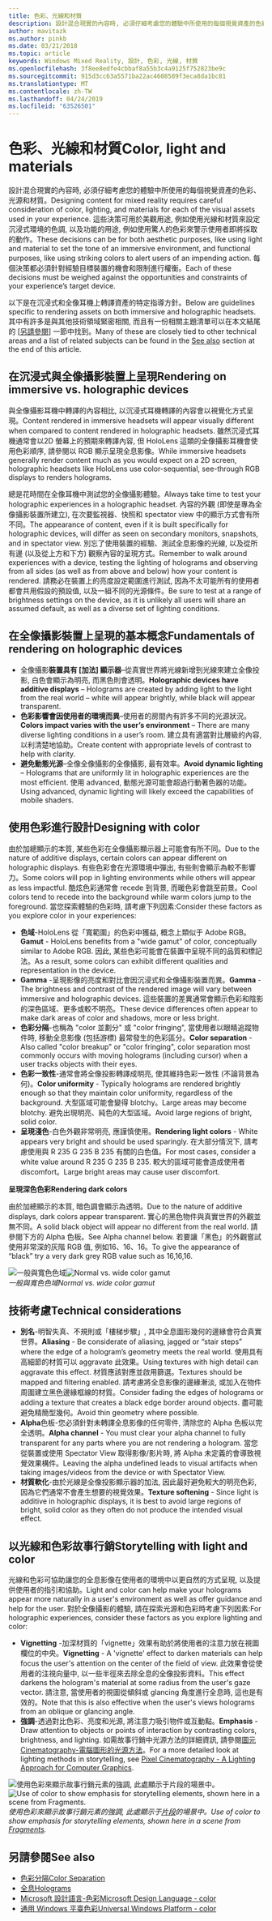 ```yaml
---
title: 色彩、光線和材質
description: 設計混合現實的內容時, 必須仔細考慮您的體驗中所使用的每個視覺資產的色彩、光源和材質。
author: mavitazk
ms.author: pinkb
ms.date: 03/21/2018
ms.topic: article
keywords: Windows Mixed Reality, 設計, 色彩, 光線, 材質
ms.openlocfilehash: 3f8ee8edfe4cbbaf8a55b3c4a9125f752823be9c
ms.sourcegitcommit: 915d3cc63a5571ba22ac4608589f3eca8da1bc81
ms.translationtype: MT
ms.contentlocale: zh-TW
ms.lasthandoff: 04/24/2019
ms.locfileid: "63526501"
---
```

# <a name="color-light-and-materials"></a><span data-ttu-id="ee0d6-104">色彩、光線和材質</span><span class="sxs-lookup"><span data-stu-id="ee0d6-104">Color, light and materials</span></span>

<span data-ttu-id="ee0d6-105">設計混合現實的內容時, 必須仔細考慮您的體驗中所使用的每個視覺資產的色彩、光源和材質。</span><span class="sxs-lookup"><span data-stu-id="ee0d6-105">Designing content for mixed reality requires careful consideration of color, lighting, and materials for each of the visual assets used in your experience.</span></span> <span data-ttu-id="ee0d6-106">這些決策可用於美觀用途, 例如使用光線和材質來設定沉浸式環境的色調, 以及功能的用途, 例如使用驚人的色彩來警示使用者即將採取的動作。</span><span class="sxs-lookup"><span data-stu-id="ee0d6-106">These decisions can be for both aesthetic purposes, like using light and material to set the tone of an immersive environment, and functional purposes, like using striking colors to alert users of an impending action.</span></span> <span data-ttu-id="ee0d6-107">每個決策都必須針對經驗目標裝置的機會和限制進行權衡。</span><span class="sxs-lookup"><span data-stu-id="ee0d6-107">Each of these decisions must be weighed against the opportunities and constraints of your experience’s target device.</span></span>

<span data-ttu-id="ee0d6-108">以下是在沉浸式和全像耳機上轉譯資產的特定指導方針。</span><span class="sxs-lookup"><span data-stu-id="ee0d6-108">Below are guidelines specific to rendering assets on both immersive and holographic headsets.</span></span> <span data-ttu-id="ee0d6-109">其中有許多是與其他技術領域緊密相關, 而且有一份相關主題清單可以在本文結尾的 [[另請參閱](color,-light-and-materials.md#see-also)] 一節中找到。</span><span class="sxs-lookup"><span data-stu-id="ee0d6-109">Many of these are closely tied to other technical areas and a list of related subjects can be found in the [See also](color,-light-and-materials.md#see-also) section at the end of this article.</span></span>

## <a name="rendering-on-immersive-vs-holographic-devices"></a><span data-ttu-id="ee0d6-110">在沉浸式與全像攝影裝置上呈現</span><span class="sxs-lookup"><span data-stu-id="ee0d6-110">Rendering on immersive vs. holographic devices</span></span>

<span data-ttu-id="ee0d6-111">與全像攝影耳機中轉譯的內容相比, 以沉浸式耳機轉譯的內容會以視覺化方式呈現。</span><span class="sxs-lookup"><span data-stu-id="ee0d6-111">Content rendered in immersive headsets will appear visually different when compared to content rendered in holographic headsets.</span></span> <span data-ttu-id="ee0d6-112">雖然沉浸式耳機通常會以2D 螢幕上的預期來轉譯內容, 但 HoloLens 這類的全像攝影耳機會使用色彩順序, 請參閱以 RGB 顯示呈現全息影像。</span><span class="sxs-lookup"><span data-stu-id="ee0d6-112">While immersive headsets generally render content much as you would expect on a 2D screen, holographic headsets like HoloLens use color-sequential, see-through RGB displays to renders holograms.</span></span>

<span data-ttu-id="ee0d6-113">總是花時間在全像耳機中測試您的全像攝影體驗。</span><span class="sxs-lookup"><span data-stu-id="ee0d6-113">Always take time to test your holographic experiences in a holographic headset.</span></span> <span data-ttu-id="ee0d6-114">內容的外觀 (即使是專為全像攝影裝置所建立), 在次要監視器、快照和 spectator view 中的顯示方式會有所不同。</span><span class="sxs-lookup"><span data-stu-id="ee0d6-114">The appearance of content, even if it is built specifically for holographic devices, will differ as seen on secondary monitors, snapshots, and in spectator view.</span></span> <span data-ttu-id="ee0d6-115">別忘了使用裝置的經驗、測試全息影像的光線, 以及從所有邊 (以及從上方和下方) 觀察內容的呈現方式。</span><span class="sxs-lookup"><span data-stu-id="ee0d6-115">Remember to walk around experiences with a device, testing the lighting of holograms and observing from all sides (as well as from above and below) how your content is rendered.</span></span> <span data-ttu-id="ee0d6-116">請務必在裝置上的亮度設定範圍進行測試, 因為不太可能所有的使用者都會共用假設的預設值, 以及一組不同的光源條件。</span><span class="sxs-lookup"><span data-stu-id="ee0d6-116">Be sure to test at a range of brightness settings on the device, as it is unlikely all users will share an assumed default, as well as a diverse set of lighting conditions.</span></span>

## <a name="fundamentals-of-rendering-on-holographic-devices"></a><span data-ttu-id="ee0d6-117">在全像攝影裝置上呈現的基本概念</span><span class="sxs-lookup"><span data-stu-id="ee0d6-117">Fundamentals of rendering on holographic devices</span></span>
* <span data-ttu-id="ee0d6-118">全像攝影**裝置具有 [加法] 顯示器**–從真實世界將光線新增到光線來建立全像投影, 白色會顯示為明亮, 而黑色則會透明。</span><span class="sxs-lookup"><span data-stu-id="ee0d6-118">**Holographic devices have additive displays** – Holograms are created by adding light to the light from the real world – white will appear brightly, while black will appear transparent.</span></span>
* <span data-ttu-id="ee0d6-119">**色彩影響會因使用者的環境而異**–使用者的房間內有許多不同的光源狀況。</span><span class="sxs-lookup"><span data-stu-id="ee0d6-119">**Colors impact varies with the user’s environment** – There are many diverse lighting conditions in a user’s room.</span></span> <span data-ttu-id="ee0d6-120">建立具有適當對比層級的內容, 以利清楚地協助。</span><span class="sxs-lookup"><span data-stu-id="ee0d6-120">Create content with appropriate levels of contrast to help with clarity.</span></span>
* <span data-ttu-id="ee0d6-121">**避免動態光源**–全像全像攝影的全像攝影, 最有效率。</span><span class="sxs-lookup"><span data-stu-id="ee0d6-121">**Avoid dynamic lighting** – Holograms that are uniformly lit in holographic experiences are the most efficient.</span></span> <span data-ttu-id="ee0d6-122">使用 advanced, 動態光源可能會超過行動著色器的功能。</span><span class="sxs-lookup"><span data-stu-id="ee0d6-122">Using advanced, dynamic lighting will likely exceed the capabilities of mobile shaders.</span></span>

## <a name="designing-with-color"></a><span data-ttu-id="ee0d6-123">使用色彩進行設計</span><span class="sxs-lookup"><span data-stu-id="ee0d6-123">Designing with color</span></span>

<span data-ttu-id="ee0d6-124">由於加總顯示的本質, 某些色彩在全像攝影顯示器上可能會有所不同。</span><span class="sxs-lookup"><span data-stu-id="ee0d6-124">Due to the nature of additive displays, certain colors can appear different on holographic displays.</span></span> <span data-ttu-id="ee0d6-125">有些色彩會在光源環境中彈出, 有些則會顯示為較不影響力。</span><span class="sxs-lookup"><span data-stu-id="ee0d6-125">Some colors will pop in lighting environments while others will appear as less impactful.</span></span> <span data-ttu-id="ee0d6-126">酷炫色彩通常會 recede 到背景, 而暖色彩會跳至前景。</span><span class="sxs-lookup"><span data-stu-id="ee0d6-126">Cool colors tend to recede into the background while warm colors jump to the foreground.</span></span> <span data-ttu-id="ee0d6-127">當您探索體驗的色彩時, 請考慮下列因素:</span><span class="sxs-lookup"><span data-stu-id="ee0d6-127">Consider these factors as you explore color in your experiences:</span></span>
* <span data-ttu-id="ee0d6-128">**色域**-HoloLens 從「寬範圍」的色彩中獲益, 概念上類似于 Adobe RGB。</span><span class="sxs-lookup"><span data-stu-id="ee0d6-128">**Gamut** - HoloLens benefits from a "wide gamut" of color, conceptually similar to Adobe RGB.</span></span> <span data-ttu-id="ee0d6-129">因此, 某些色彩可能會在裝置中呈現不同的品質和標記法。</span><span class="sxs-lookup"><span data-stu-id="ee0d6-129">As a result, some colors can exhibit different qualities and representation in the device.</span></span>
* <span data-ttu-id="ee0d6-130">**Gamma** -呈現影像的亮度和對比會因沉浸式和全像攝影裝置而異。</span><span class="sxs-lookup"><span data-stu-id="ee0d6-130">**Gamma** - The brightness and contrast of the rendered image will vary between immersive and holographic devices.</span></span> <span data-ttu-id="ee0d6-131">這些裝置的差異通常會顯示色彩和陰影的深色區域、更多或較不明亮。</span><span class="sxs-lookup"><span data-stu-id="ee0d6-131">These device differences often appear to make dark areas of color and shadows, more or less bright.</span></span>
* <span data-ttu-id="ee0d6-132">**色彩分隔**-也稱為 "color 並劃分" 或 "color fringing", 當使用者以眼睛追蹤物件時, 移動全息影像 (包括游標) 最常發生的色彩區分。</span><span class="sxs-lookup"><span data-stu-id="ee0d6-132">**Color separation** - Also called "color breakup" or "color fringing", color separation most commonly occurs with moving holograms (including cursor) when a user tracks objects with their eyes.</span></span>
* <span data-ttu-id="ee0d6-133">**色彩一致性**-通常會將全像投影轉譯成明亮, 使其維持色彩一致性 (不論背景為何)。</span><span class="sxs-lookup"><span data-stu-id="ee0d6-133">**Color uniformity** - Typically holograms are rendered brightly enough so that they maintain color uniformity, regardless of the background.</span></span> <span data-ttu-id="ee0d6-134">大型區域可能會變得 blotchy。</span><span class="sxs-lookup"><span data-stu-id="ee0d6-134">Large areas may become blotchy.</span></span> <span data-ttu-id="ee0d6-135">避免出現明亮、純色的大型區域。</span><span class="sxs-lookup"><span data-stu-id="ee0d6-135">Avoid large regions of bright, solid color.</span></span>
* <span data-ttu-id="ee0d6-136">**呈現淺色**-白色外觀非常明亮, 應謹慎使用。</span><span class="sxs-lookup"><span data-stu-id="ee0d6-136">**Rendering light colors** - White appears very bright and should be used sparingly.</span></span> <span data-ttu-id="ee0d6-137">在大部分情況下, 請考慮使用與 R 235 G 235 B 235 有關的白色值。</span><span class="sxs-lookup"><span data-stu-id="ee0d6-137">For most cases, consider a white value around R 235 G 235 B 235.</span></span> <span data-ttu-id="ee0d6-138">較大的區域可能會造成使用者 discomfort。</span><span class="sxs-lookup"><span data-stu-id="ee0d6-138">Large bright areas may cause user discomfort.</span></span>

<span data-ttu-id="ee0d6-139">**呈現深色色彩**</span><span class="sxs-lookup"><span data-stu-id="ee0d6-139">**Rendering dark colors**</span></span>

<span data-ttu-id="ee0d6-140">由於加總顯示的本質, 暗色調會顯示為透明。</span><span class="sxs-lookup"><span data-stu-id="ee0d6-140">Due to the nature of additive displays, dark colors appear transparent.</span></span> <span data-ttu-id="ee0d6-141">實心的黑色物件與真實世界的外觀並無不同。</span><span class="sxs-lookup"><span data-stu-id="ee0d6-141">A solid black object will appear no different from the real world.</span></span> <span data-ttu-id="ee0d6-142">請參閱下方的 Alpha 色板。</span><span class="sxs-lookup"><span data-stu-id="ee0d6-142">See Alpha channel below.</span></span> <span data-ttu-id="ee0d6-143">若要讓「黑色」的外觀嘗試使用非常深的灰階 RGB 值, 例如16、16、16。</span><span class="sxs-lookup"><span data-stu-id="ee0d6-143">To give the appearance of “black” try a very dark grey RGB value such as 16,16,16.</span></span>

<span data-ttu-id="ee0d6-144">![一般與寬色色域](images/640px-widegamut.png)</span><span class="sxs-lookup"><span data-stu-id="ee0d6-144">![Normal vs. wide color gamut](images/640px-widegamut.png)</span></span><br>
<span data-ttu-id="ee0d6-145">*一般與寬色色域*</span><span class="sxs-lookup"><span data-stu-id="ee0d6-145">*Normal vs. wide color gamut*</span></span>

## <a name="technical-considerations"></a><span data-ttu-id="ee0d6-146">技術考慮</span><span class="sxs-lookup"><span data-stu-id="ee0d6-146">Technical considerations</span></span>
* <span data-ttu-id="ee0d6-147">**別名**-明智失真、不規則或「樓梯步驟」, 其中全息圖形幾何的邊緣會符合真實世界。</span><span class="sxs-lookup"><span data-stu-id="ee0d6-147">**Aliasing** - Be considerate of aliasing, jagged or “stair steps” where the edge of a hologram’s geometry meets the real world.</span></span> <span data-ttu-id="ee0d6-148">使用具有高細節的材質可以 aggravate 此效果。</span><span class="sxs-lookup"><span data-stu-id="ee0d6-148">Using textures with high detail can aggravate this effect.</span></span> <span data-ttu-id="ee0d6-149">材質應該對應並啟用篩選。</span><span class="sxs-lookup"><span data-stu-id="ee0d6-149">Textures should be mapped and filtering enabled.</span></span> <span data-ttu-id="ee0d6-150">請考慮將全息影像的邊緣漸淡, 或加入在物件周圍建立黑色邊緣框線的材質。</span><span class="sxs-lookup"><span data-stu-id="ee0d6-150">Consider fading the edges of holograms or adding a texture that creates a black edge border around objects.</span></span> <span data-ttu-id="ee0d6-151">盡可能避免精簡型幾何。</span><span class="sxs-lookup"><span data-stu-id="ee0d6-151">Avoid thin geometry where possible.</span></span>
* <span data-ttu-id="ee0d6-152">**Alpha**色板-您必須針對未轉譯全息影像的任何零件, 清除您的 Alpha 色板以完全透明。</span><span class="sxs-lookup"><span data-stu-id="ee0d6-152">**Alpha channel** - You must clear your alpha channel to fully transparent for any parts where you are not rendering a hologram.</span></span> <span data-ttu-id="ee0d6-153">當您從裝置或使用 Spectator View 取得影像/影片時, 將 Alpha 未定義的會導致視覺效果構件。</span><span class="sxs-lookup"><span data-stu-id="ee0d6-153">Leaving the alpha undefined leads to visual artifacts when taking images/videos from the device or with Spectator View.</span></span>
* <span data-ttu-id="ee0d6-154">**材質軟化**-由於光線是全像投影顯示器的加法, 因此最好避免較大的明亮色彩, 因為它們通常不會產生想要的視覺效果。</span><span class="sxs-lookup"><span data-stu-id="ee0d6-154">**Texture softening** - Since light is additive in holographic displays, it is best to avoid large regions of bright, solid color as they often do not produce the intended visual effect.</span></span>

## <a name="storytelling-with-light-and-color"></a><span data-ttu-id="ee0d6-155">以光線和色彩故事行銷</span><span class="sxs-lookup"><span data-stu-id="ee0d6-155">Storytelling with light and color</span></span>

<span data-ttu-id="ee0d6-156">光線和色彩可協助讓您的全息影像在使用者的環境中以更自然的方式呈現, 以及提供使用者的指引和協助。</span><span class="sxs-lookup"><span data-stu-id="ee0d6-156">Light and color can help make your holograms appear more naturally in a user's environment as well as offer guidance and help for the user.</span></span> <span data-ttu-id="ee0d6-157">對於全像攝影的體驗, 請在探索光源和色彩時考慮下列因素:</span><span class="sxs-lookup"><span data-stu-id="ee0d6-157">For holographic experiences, consider these factors as you explore lighting and color:</span></span>
* <span data-ttu-id="ee0d6-158">**Vignetting** -加深材質的「vignette」效果有助於將使用者的注意力放在視圖欄位的中央。</span><span class="sxs-lookup"><span data-stu-id="ee0d6-158">**Vignetting** - A 'vignette' effect to darken materials can help focus the user's attention on the center of the field of view.</span></span> <span data-ttu-id="ee0d6-159">此效果會從使用者的注視向量中, 以一些半徑來去除全息的全像投影資料。</span><span class="sxs-lookup"><span data-stu-id="ee0d6-159">This effect darkens the hologram's material at some radius from the user's gaze vector.</span></span> <span data-ttu-id="ee0d6-160">請注意, 當使用者的視圖從傾斜或 glancing 角度進行全息時, 這也是有效的。</span><span class="sxs-lookup"><span data-stu-id="ee0d6-160">Note that this is also effective when the user's views holograms from an oblique or glancing angle.</span></span>
* <span data-ttu-id="ee0d6-161">**強調**-透過對比色彩、亮度和光源, 將注意力吸引物件或互動點。</span><span class="sxs-lookup"><span data-stu-id="ee0d6-161">**Emphasis** - Draw attention to objects or points of interaction by contrasting colors, brightness, and lighting.</span></span> <span data-ttu-id="ee0d6-162">如需故事行銷中光源方法的詳細資訊, 請參閱[圖元 Cinematography-電腦圖形的光源方法](http://media.siggraph.org/education/cgsource/Archive/ConfereceCourses/S96/course30.pdf)。</span><span class="sxs-lookup"><span data-stu-id="ee0d6-162">For a more detailed look at lighting methods in storytelling, see [Pixel Cinematography - A Lighting Approach for Computer Graphics](http://media.siggraph.org/education/cgsource/Archive/ConfereceCourses/S96/course30.pdf).</span></span>

<span data-ttu-id="ee0d6-163">![使用色彩來顯示故事行銷元素的強調, 此處顯示于片段的場景中。](images/640px-fragments.jpg)</span><span class="sxs-lookup"><span data-stu-id="ee0d6-163">![Use of color to show emphasis for storytelling elements, shown here in a scene from Fragments.](images/640px-fragments.jpg)</span></span><br>
<span data-ttu-id="ee0d6-164">*使用色彩來顯示故事行銷元素的強調, 此處顯示于[片段](https://www.microsoft.com/p/fragments/9nblggh5ggm8)的場景中。*</span><span class="sxs-lookup"><span data-stu-id="ee0d6-164">*Use of color to show emphasis for storytelling elements, shown here in a scene from [Fragments](https://www.microsoft.com/p/fragments/9nblggh5ggm8).*</span></span>

## <a name="see-also"></a><span data-ttu-id="ee0d6-165">另請參閱</span><span class="sxs-lookup"><span data-stu-id="ee0d6-165">See also</span></span>
* [<span data-ttu-id="ee0d6-166">色彩分隔</span><span class="sxs-lookup"><span data-stu-id="ee0d6-166">Color Separation</span></span>](hologram-stability.md#color-separation)
* [<span data-ttu-id="ee0d6-167">全息</span><span class="sxs-lookup"><span data-stu-id="ee0d6-167">Holograms</span></span>](hologram.md)
* [<span data-ttu-id="ee0d6-168">Microsoft 設計語言-色彩</span><span class="sxs-lookup"><span data-stu-id="ee0d6-168">Microsoft Design Language - color</span></span>](https://www.microsoft.com/design/color)
* [<span data-ttu-id="ee0d6-169">通用 Windows 平臺色彩</span><span class="sxs-lookup"><span data-stu-id="ee0d6-169">Universal Windows Platform - color</span></span>](https://docs.microsoft.com/windows/uwp/style/color)
